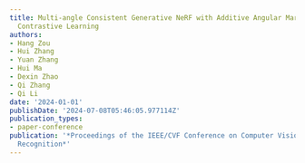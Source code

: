 ```yaml
---
title: Multi-angle Consistent Generative NeRF with Additive Angular Margin Momentum
  Contrastive Learning
authors:
- Hang Zou
- Hui Zhang
- Yuan Zhang
- Hui Ma
- Dexin Zhao
- Qi Zhang
- Qi Li
date: '2024-01-01'
publishDate: '2024-07-08T05:46:05.977114Z'
publication_types:
- paper-conference
publication: '*Proceedings of the IEEE/CVF Conference on Computer Vision and Pattern
  Recognition*'
---
```


